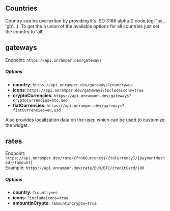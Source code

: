 ## Countries
Country can be overwriten by providing it's ISO 3166 alpha-2 code (eg: 'us', 'gb'...). To get the a union of the available options for all countries just set the country to 'all'.

## gateways
Endpoint: `https://api.onramper.dev/gateways`  

##### Options
- **country**: `https://api.onramper.dev/gateways?country=es`
- **icons**: `https://api.onramper.dev/gateways?includeIcons=true`
- **cryptoCurrencies**: `https://api.onramper.dev/gateways?cryptoCurrencies=btc,neo`
- **fiatCurrencies**: `https://api.onramper.dev/gateways?fiatCurrencies=eu,usd`

Also provides localization data on the user, which can be used to customize the widget.

## rates
Endpoint: `https://api.onramper.dev/rate/{fromCurrency}/{toCurrency}/{paymentMethod}/{amount}`  
Example: `https://api.onramper.dev/rate/EUR/BTC/creditCard/100`

##### Options
  - **country**: `?country=es`
  - **icons**: `?includeIcons=true`
  - **amountInCrypto**: `?amountInCrypto=true`
